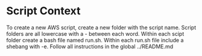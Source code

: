 # Script Context
To create a new AWS script, create a new folder with the script name.
Script folders are all lowercase with a - between each word.
Within each scipt folder create a bash file named run.sh.
Within each run.sh file include a shebang with -e.
Follow all instructions in the global ../README.md
